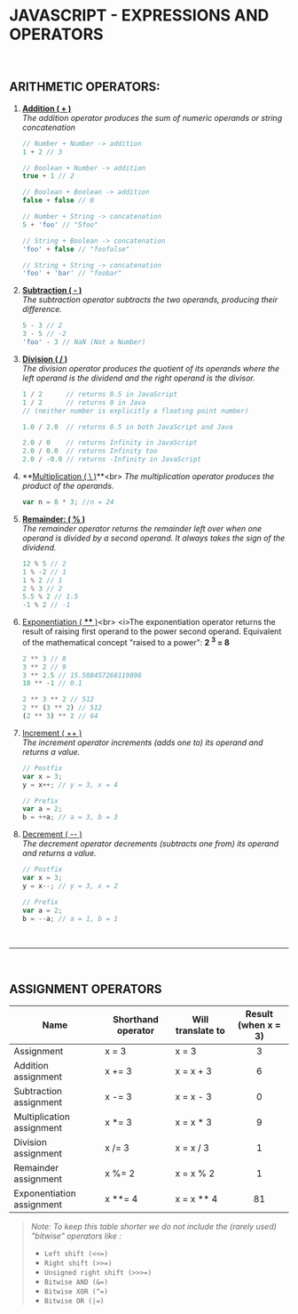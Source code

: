 # JAVASCRIPT - EXPRESSIONS AND OPERATORS

<br>


## ARITHMETIC OPERATORS:
1. **[Addition ( + )](https://developer.mozilla.org/en-US/docs/Web/JavaScript/Reference/Operators/Arithmetic_Operators#Addition_())**<br>
*The addition operator produces the sum of numeric operands or string concatenation*
	```js
	// Number + Number -> addition
	1 + 2 // 3

	// Boolean + Number -> addition
	true + 1 // 2

	// Boolean + Boolean -> addition
	false + false // 0

	// Number + String -> concatenation
	5 + 'foo' // "5foo"

	// String + Boolean -> concatenation
	'foo' + false // "foofalse"

	// String + String -> concatenation
	'foo' + 'bar' // "foobar"
	```
	
2. **[Subtraction ( - )](https://developer.mozilla.org/en-US/docs/Web/JavaScript/Reference/Operators/Arithmetic_Operators#Subtraction_(-))**<br>
*The subtraction operator subtracts the two operands, producing their difference.*
	```js
	5 - 3 // 2
	3 - 5 // -2
	'foo' - 3 // NaN (Not a Number)
	```

3. **[Division ( / )](https://developer.mozilla.org/en-US/docs/Web/JavaScript/Reference/Operators/Arithmetic_Operators#Division_())**<br>
*The division operator produces the quotient of its operands where the left operand is the dividend and the right operand is the divisor.*
	```js
	1 / 2      // returns 0.5 in JavaScript
	1 / 2      // returns 0 in Java 
	// (neither number is explicitly a floating point number)

	1.0 / 2.0  // returns 0.5 in both JavaScript and Java

	2.0 / 0    // returns Infinity in JavaScript
	2.0 / 0.0  // returns Infinity too
	2.0 / -0.0 // returns -Infinity in JavaScript
	```

4. **[Multiplication ( \ )](https://developer.mozilla.org/en-US/docs/Web/JavaScript/Reference/Operators/Arithmetic_Operators#Multiplication_(*))**<br>
*The multiplication operator produces the product of the operands.*
	```js
	var n = 8 * 3; //n = 24
	```

5. **[Remainder: ( % )](https://developer.mozilla.org/en-US/docs/Web/JavaScript/Reference/Operators/Arithmetic_Operators#Remainder_())**<br>
*The remainder operator returns the remainder left over when one operand is divided by a second operand. It always takes the sign of the dividend.*
	```js
	12 % 5 // 2
	1 % -2 // 1
	1 % 2 // 1
	2 % 3 // 2
	5.5 % 2 // 1.5
	-1 % 2 // -1
	```

6. [Exponentiation ( **\*\*** )](https://developer.mozilla.org/en-US/docs/Web/JavaScript/Reference/Operators/Arithmetic_Operators#Exponentiation_(**))<br>
<i>The exponentiation operator returns the result of raising first operand to the power second operand. Equivalent of the mathematical concept "raised to a power": <strong>2 <sup>3</sup> = 8</strong></i>
	```js
	2 ** 3 // 8
	3 ** 2 // 9
	3 ** 2.5 // 15.588457268119896
	10 ** -1 // 0.1

	2 ** 3 ** 2 // 512
	2 ** (3 ** 2) // 512
	(2 ** 3) ** 2 // 64
	```

7. [Increment ( ++ )](https://developer.mozilla.org/en-US/docs/Web/JavaScript/Reference/Operators/Arithmetic_Operators#Increment_())<br>
*The increment operator increments (adds one to) its operand and returns a value.*
	```js
	// Postfix 
	var x = 3;
	y = x++; // y = 3, x = 4

	// Prefix
	var a = 2;
	b = ++a; // a = 3, b = 3
	```

7. [Decrement ( -- )](https://developer.mozilla.org/en-US/docs/Web/JavaScript/Reference/Operators/Arithmetic_Operators#Decrement_(--))<br>
*The decrement operator decrements (subtracts one from) its operand and returns a value.*
	```js
	// Postfix 
	var x = 3;
	y = x--; // y = 3, x = 2

	// Prefix
	var a = 2;
	b = --a; // a = 1, b = 1
	```

<br>

---

<br>

## ASSIGNMENT OPERATORS

| Name                      | Shorthand operator | Will translate to  | Result (when x = 3) |
|---------------------------|--------------------|--------------------|:-------------------:|
| Assignment                | x = 3              | x = 3              |                   3 |
| Addition assignment       | x += 3             | x = x + 3          |                   6 |
| Subtraction assignment    | x -= 3             | x = x - 3          |                   0 |
| Multiplication assignment | x *= 3             | x = x * 3          |                   9 |
| Division assignment       | x /= 3             | x = x / 3          |                   1 |
| Remainder assignment      | x %= 2             | x = x % 2          |                   1 |
| Exponentiation assignment | x **= 4            | x = x ** 4         |                  81 |

> *Note: To keep this table shorter we do not include the (rarely used) "bitwise" operators like :* 
> * `Left shift (<<=)`
> * `Right shift (>>=)`
> * `Unsigned right shift (>>>=)`
> * `Bitwise AND (&=)`
> * `Bitwise XOR (^=)`
> * `Bitwise OR (|=)`
